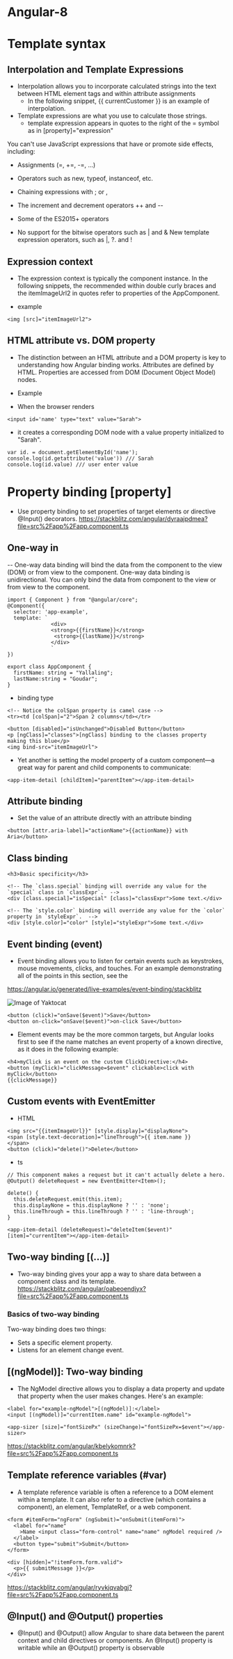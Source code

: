 # Angular-8

# Template syntax

## Interpolation and Template Expressions
 - Interpolation allows you to incorporate calculated strings into the text between HTML element tags and within attribute assignments
   - In the following snippet, {{ currentCustomer }} is an example of interpolation.
 - Template expressions are what you use to calculate those strings.
   - template expression appears in quotes to the right of the = symbol as in [property]="expression"
   
 You can't use JavaScript expressions that have or promote side effects, including:

 - Assignments (=, +=, -=, ...)
- Operators such as new, typeof, instanceof, etc.
- Chaining expressions with ; or ,
- The increment and decrement operators ++ and --
- Some of the ES2015+ operators

- No support for the bitwise operators such as | and &
New template expression operators, such as |, ?. and !

## Expression context
- The expression context is typically the component instance. In the following snippets, the recommended within double curly braces and the itemImageUrl2 in quotes refer to properties of the AppComponent.

- example

```
<img [src]="itemImageUrl2">

```

##  HTML attribute vs. DOM property

- The distinction between an HTML attribute and a DOM property is key to understanding how Angular binding works. Attributes are defined by HTML. Properties are accessed from DOM (Document Object Model) nodes.

- Example

- When the browser renders 
```
<input id='name' type="text" value="Sarah">
```
- it creates a corresponding DOM node with a value property initialized to "Sarah".

```
var id. = document.getElementById('name');
console.log(id.getattribute('value')) /// Sarah
console.log(id.value) /// user enter value

```
# Property binding [property]
- Use property binding to set properties of target elements or directive @Input() decorators.
https://stackblitz.com/angular/dyraajpdmea?file=src%2Fapp%2Fapp.component.ts
## One-way in
-- One-way data binding will bind the data from the component to the view (DOM) or from view to the component. One-way data binding is unidirectional. You can only bind the data from component to the view or from view to the component.
```
import { Component } from "@angular/core";
@Component({
  selector: 'app-example',
  template: `
              <div>
              <strong>{{firstName}}</strong>
               <strong>{{lastName}}</strong>
              </div>
              `
})

export class AppComponent {
  firstName: string = "Yallaling";
  lastName:string = "Goudar";
}

```
- binding type
```
<!-- Notice the colSpan property is camel case -->
<tr><td [colSpan]="2">Span 2 columns</td></tr>
```
```
<button [disabled]="isUnchanged">Disabled Button</button>
<p [ngClass]="classes">[ngClass] binding to the classes property making this blue</p>
<img bind-src="itemImageUrl">
```
- Yet another is setting the model property of a custom component—a great way for parent and child components to communicate:

```
<app-item-detail [childItem]="parentItem"></app-item-detail>
```
## Attribute binding
- Set the value of an attribute directly with an attribute binding
```
<button [attr.aria-label]="actionName">{{actionName}} with Aria</button>
```
## Class binding
```
<h3>Basic specificity</h3>

<!-- The `class.special` binding will override any value for the `special` class in `classExpr`.  -->
<div [class.special]="isSpecial" [class]="classExpr">Some text.</div>

<!-- The `style.color` binding will override any value for the `color` property in `styleExpr`.  -->
<div [style.color]="color" [style]="styleExpr">Some text.</div>
```

## Event binding (event)
- Event binding allows you to listen for certain events such as keystrokes, mouse movements, clicks, and touches. For an example demonstrating all of the points in this section, see the 

https://angular.io/generated/live-examples/event-binding/stackblitz

![Image of Yaktocat](https://angular.io/generated/images/guide/template-syntax/syntax-diagram.svg)
```
<button (click)="onSave($event)">Save</button>
<button on-click="onSave($event)">on-click Save</button>
```
- Element events may be the more common targets, but Angular looks first to see if the name matches an event property of a known directive, as it does in the following example:

```
<h4>myClick is an event on the custom ClickDirective:</h4>
<button (myClick)="clickMessage=$event" clickable>click with myClick</button>
{{clickMessage}}
```
## Custom events with EventEmitter
- HTML
```
<img src="{{itemImageUrl}}" [style.display]="displayNone">
<span [style.text-decoration]="lineThrough">{{ item.name }}
</span>
<button (click)="delete()">Delete</button>
```
- ts 
```
// This component makes a request but it can't actually delete a hero.
@Output() deleteRequest = new EventEmitter<Item>();

delete() {
  this.deleteRequest.emit(this.item);
  this.displayNone = this.displayNone ? '' : 'none';
  this.lineThrough = this.lineThrough ? '' : 'line-through';
}
```
```
<app-item-detail (deleteRequest)="deleteItem($event)" [item]="currentItem"></app-item-detail>
```

## Two-way binding [(...)]
- Two-way binding gives your app a way to share data between a component class and its template.
https://stackblitz.com/angular/oabeoendjyx?file=src%2Fapp%2Fapp.component.ts

### Basics of two-way binding
Two-way binding does two things:

  * Sets a specific element property.
  * Listens for an element change event.
  
## [(ngModel)]: Two-way binding
- The NgModel directive allows you to display a data property and update that property when the user makes changes. Here's an example:
```
<label for="example-ngModel">[(ngModel)]:</label>
<input [(ngModel)]="currentItem.name" id="example-ngModel">
```
```
<app-sizer [size]="fontSizePx" (sizeChange)="fontSizePx=$event"></app-sizer>
```
https://stackblitz.com/angular/kbelykomnrk?file=src%2Fapp%2Fapp.component.ts

## Template reference variables (#var)
- A template reference variable is often a reference to a DOM element within a template. It can also refer to a directive (which contains a component), an element, TemplateRef, or a web component.
```
<form #itemForm="ngForm" (ngSubmit)="onSubmit(itemForm)">
  <label for="name"
    >Name <input class="form-control" name="name" ngModel required />
  </label>
  <button type="submit">Submit</button>
</form>

<div [hidden]="!itemForm.form.valid">
  <p>{{ submitMessage }}</p>
</div>
```
https://stackblitz.com/angular/ryvkjqvabgj?file=src%2Fapp%2Fapp.component.ts

## @Input() and @Output() properties
- @Input() and @Output() allow Angular to share data between the parent context and child directives or components. An @Input() property is writable while an @Output() property is observable






